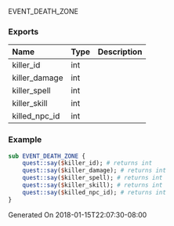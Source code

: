 EVENT_DEATH_ZONE
### Exports
**Name**|**Type**|**Description**
:-----|:-----|:-----
killer_id|int|
killer_damage|int|
killer_spell|int|
killer_skill|int|
killed_npc_id|int|
### Example
```perl
sub EVENT_DEATH_ZONE {
	quest::say($killer_id); # returns int
	quest::say($killer_damage); # returns int
	quest::say($killer_spell); # returns int
	quest::say($killer_skill); # returns int
	quest::say($killed_npc_id); # returns int
}
```

Generated On 2018-01-15T22:07:30-08:00